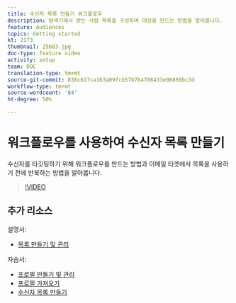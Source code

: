 ```yaml
---
title: 수신자 목록 만들기 워크플로우
description: 탐색기에서 받는 사람 목록을 구성하여 대상을 만드는 방법을 알아봅니다.
feature: Audiences
topics: Getting started
kt: 2173
thumbnail: 25603.jpg
doc-type: feature video
activity: setup
team: DOC
translation-type: tm+mt
source-git-commit: 838c617ca163a09fcb57b7b4706433e98869bc3d
workflow-type: tm+mt
source-wordcount: '84'
ht-degree: 50%

---
```



# 워크플로우를 사용하여 수신자 목록 만들기

수신자를 타깃팅하기 위해 워크플로우를 만드는 방법과 이메일 타겟에서 목록을 사용하기 전에 반복하는 방법을 알아봅니다.

>[!VIDEO](https://video.tv.adobe.com/v/25603?quality=12)

## 추가 리소스

설명서:

* [목록 만들기 및 관리](https://docs.adobe.com/content/help/ko-KR/campaign-classic/using/getting-started/profile-management/creating-and-managing-lists.html)

자습서:

* [프로필 만들기 및 관리](/help/profile-management/create-and-manage-profiles.md)
* [프로필 가져오기](/help/data-management/importing-profiles.md)
* [수신자 목록 만들기](/help/profile-management/creating-a-list-of-recipients.md)
